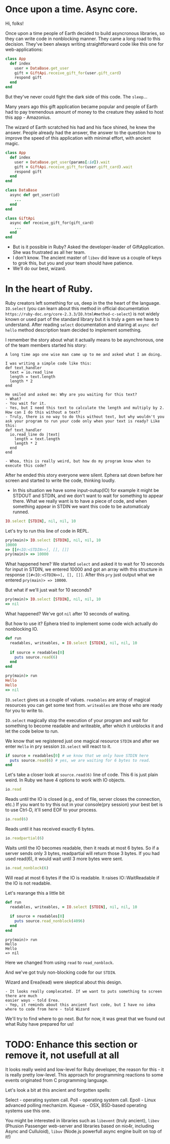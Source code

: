# Once upon a time. Async core.

Hi, folks!

Once upon a time people of Earth decided to build asyncronous libraries, so they can write code in nonblocking manner. They came a long road to this decision. They've been always writing straightforward code like this one for web-applications:

```ruby
class App
  def index
    user = DataBase.get_user
    gift = GiftApi.receive_gift_for(user.gift_card)
    respond gift
  end
end
```
But they've never could fight the dark side of this code. The `sleep`...

Many years ago this gift application became popular and people of Earth had to pay tremendous amount of money to the creature they asked to host this app - Amazonius.

The wizard of Earth scratched his had and his face shined, he knew the answer. People already had the answer, the answer to the question how to improve the speed of this application with minimal effort, with ancient magic.

```ruby
class App
  def index
    user = DataBase.get_user(params[:id]).wait
    gift = GiftApi.receive_gift_for(user.gift_card).wait
    respond gift
  end
end

class DataBase
  async def get_user(id)
    ...
  end
end

class GiftApi
  async def receive_gift_for(gift_card)
    ...
  end
end
```

- But is it possible in Ruby? Asked the developer-leader of GiftApplication. She was frustrated as all her team.
- I don't know. The ancient master of `libev` did leave us a couple of keys to grok this, but you and your team should have patience.
- We'll do our best, wizard.


# In the heart of Ruby.


Ruby creators left something for us, deep in the the heart of the language. `IO.select` (you can learn about this method in official documentation `https://ruby-doc.org/core-2.3.3/IO.html#method-c-select`) is not widely known or used part of the standard library but it is truly a gem we have to understand. After reading `select` documentation and staring at `async def hello` method description team decided to implement something. 

I remember the story about what it actually means to be asynchronous, one of the team members started his story:

```
A long time ago one wise man came up to me and asked what I am doing.

I was writing a simple code like this:
def text_handler
  text = io.read_line
  length = text.length
  length * 2
end

He smiled and asked me: Why are you waiting for this text?
- What?
- You wait for it.
- Yes, but I need this text to calculate the length and multiply by 2. How can I do this without a text?
- Truly, there is no way to do this without text, but why wouldn't you ask your program to run your code only when your text is ready? Like this:
def text_handler
  io.read_line do |text|
    length = text.length
    length * 2
  end
end

- Whoa, this is really weird, but how do my program know when to execute this code?
```

After he ended this story everyone were silent. Ephera sat down before her screen
and started to write the code, thinking loudly.

- In this situation we have some input-outup(IO) for example it might be STDOUT and STDIN, and we don't want to wait for something to appear there. What we really want is to have a piece of code, and when something appear in STDIN we want this code to be automaticaly runned.

```ruby
IO.select [STDIN], nil, nil, 10
```

Let's try to run this line of code in REPL.

```ruby
pry(main)> IO.select [STDIN], nil, nil, 10
10000
=> [[#<IO:<STDIN>>], [], []]
pry(main)> => 10000
```

What happened here? We started `select` and asked it to wait for 10 seconds for input in STDIN, we entered 10000 and got an array with this structure in response `[[#<IO:<STDIN>>], [], []]`. After this `pry` just output what we entered `pry(main)> => 10000`.


But what if we'll just wait for 10 seconds?
```ruby
pry(main)> IO.select [STDIN], nil, nil, 10
=> nil
```
What happened? We've got `nil` after 10 seconds of waiting.

But how to use it? Ephera tried to implement some code wich actually do nonblocking IO.
```ruby
def run
  readables, writeables, = IO.select [STDIN], nil, nil, 10
  
  if source = readables[0]
    puts source.read(6)
  end
end
```

```ruby
pry(main)> run 
Hello
Hello
=> nil
```

`IO.select` gives us a couple of values. `readables` are array of magical resources you can get some text from. `writeables` are those who are ready for you to write to.

`IO.select` magically stop the execution of your program and wait for something to become readable and writeable, after which it unblocks it and let the code below to run.

We know that we registered just one magical resource `STDIN` and after we enter `Hello` in pry session `IO.select` will react to it. 
```ruby
if source = readables[0] # we know that we only have STDIN here
  puts source.read(6) # yes, we are waiting for 6 bytes to read.
end
```

Let's take a closer look at `source.read(6)` line of code. This 6 is just plain weird.
In Ruby we have 4 options to work with IO objects.

```ruby 
io.read 
```
Reads until the IO is closed (e.g., end of file, server closes the connection, etc.)
If you want to try this out in your console(pry session) your best bet is to use Ctrl-D, it'll send EOF to your process.

```ruby 
io.read(6)
```
Reads until it has received exactly 6 bytes.

```ruby 
io.readpartial(6)
```
Waits until the IO becomes readable, then it reads at most 6 bytes.
So if a server sends only 3 bytes, readpartial will return those 3 bytes.
If you had used read(6), it would wait until 3 more bytes were sent.

```ruby 
io.read_nonblock(6)
```
Will read at most 6 bytes if the IO is readable. It raises IO::WaitReadable if the IO is not readable.

Let's rearange this a little bit
```ruby
def run
  readables, writeables, = IO.select [STDIN], nil, nil, 10
  
  if source = readables[0]
    puts source.read_nonblock(4096)
  end
end
```

```
pry(main)> run 
Hello
Hello
=> nil

```

Here we changed from using `read` to `read_nonblock`.

And we've got truly non-blocking code for our `STDIN`.

Wizard and Erea(lead) were skeptical about this design. 
```
- It looks really complecated. If we want to puts something to screen there are much
easier ways - told Erea.
- Yep, it reminds about this ancient fast code, but I have no idea where to code from here - told Wizard
```

We'll try to find where to go next. But for now, it was great that we found out what Ruby have prepared for us!

# TODO: Enhance this section or remove it, not usefull at all
It looks really weird and low-level for Ruby developer, the reason for this - it is really pretty low-level. This approach for programming reactions to some events originated from C programming language.

Let's look a bit at this ancient and forgotten spells:

Select - operating system call.
Poll - operating system call.
Epoll - Linux advanced polling mechanizm.
Kqueue - OSX, BSD-based operating systems use this one.

You might be interested in libraries such as `libevent` (truly ancient), `libev` (Phusion Passenger web-server and libraries based on nio4r, including Async and Culluloid), `libuv` (Node.js powerfull async engine built on top of it!)
